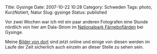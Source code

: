 Title: Gysinge
Date: 2007-10-22 10:28
Category: Schweden
Tags: photo, KurzNotiert, Natur
Slug: gysinge
Status: published

Vor zwei Wochen war ich mit ein paar anderen Fotografen eine Stunde
nördlich von hier am Dala-Strom im [Nationalpark
Färnebofjärden](http://de.wikipedia.org/wiki/Nationalpark_F%C3%A4rnebofj%C3%A4rden)
bei Gysinge.

Meine [Bilder von
dort](http://thomasmarquart.net/gallery/Gysinge/index.html) sind jetzt
online und einige von diesen werden im Laufe der Zeit sicherlich auch
einzeln an dieser Stelle zu sehen sein.


